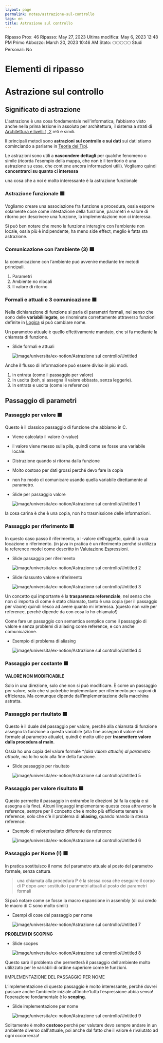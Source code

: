 ```yaml
---
layout: page
permalink: notes/astrazione-sul-controllo
tags: en
title: Astrazione sul controllo
---
```


Ripasso Prox: 46
Ripasso: May 27, 2023
Ultima modifica: May 6, 2023 12:48 PM
Primo Abbozzo: March 20, 2023 10:46 AM
Stato: 🌕🌕🌕🌕🌕
Studi Personali: No

# Elementi di ripasso

# Astrazione sul controllo

## Significato di astrazione

L'astrazione è una cosa fondamentale nell'informatica, l’abbiamo visto anche nella prima lezione in assoluto per architettura, il sistema a strati di [Architettura e livelli 1, 2](/notes/architettura-e-livelli-1,-2) reti e simili.

Il principali metodi sono **astrazioni sul controllo e sui dati** sui dati stiamo cominciando a parlarne in [Teoria dei Tipi](/notes/teoria-dei-tipi).

Le astrazioni sono utili a **nascondere dettagli** per qualche fenomeno o simile (ricorda l'esempio della mappa, che non è il territorio è una astrazione su essa, che contiene ancora informazioni utili). Vogliamo quindi **concentrarci su quanto ci interessa**

una cosa che a noi è molto interessante è la astrazione funzionale

### Astrazione funzionale 🟩

Vogliamo creare una associazione fra funzione e procedura, ossia esporre solamente cose come intestazione della funzione, parametri e valore di ritorno per descrivere una funzione, la implementazione non ci interessa.

Si può ben notare che meno la funzione interagire con l’ambiente non locale, ossia più è indipendente, ha meno side effect, meglio è fatta sta astrazione.

### Comunicazione con l’ambiente (3) 🟩

la comunicazione con l’ambiente può avvenire mediante tre metodi principali.

1. Parametri
2. Ambiente no nlocali
3. Il valore di ritorno

### Formali e attuali e 3 comunicazione 🟩

Nella dichiarazione di funzione si parla di parametri formali, nel senso che sono delle **variabili legate**, se rinominate correttamente attraverso funzioni definite in [Logica](/notes/logica) si può cambiare nome.

Un parametro attuale è quello effettivamente mandato, che si fa mediante la chiamata di funzione.

- Slide formali e attuali

    <img src="/images/notes/image/universita/ex-notion/Astrazione sul controllo/Untitled.png" alt="image/universita/ex-notion/Astrazione sul controllo/Untitled">


Anche il flusso di informazione può essere diviso in più modi.

1. in entrata (come il passaggio per valore)
2. In uscita (boh, si assegna il valore ebbasta, senza leggerle).
3. In entrata e uscita (come le reference)

## Passaggio di parametri

### Passaggio per valore 🟩

Questo è il classico passaggio di funzione che abbiamo in C.

- Viene calcolato il valore (r-value)
- il valore viene messo sulla pila, quindi come se fosse una variabile locale.
- Distruzione quando si ritorna dalla funzione
- Molto costoso per dati grossi perché devo fare la copia
- non ho modo di comunicare usando quella variabile direttamente al parametro.
- Slide per passaggio valore

    <img src="/images/notes/image/universita/ex-notion/Astrazione sul controllo/Untitled 1.png" alt="image/universita/ex-notion/Astrazione sul controllo/Untitled 1">


la cosa carina è che è una copia, non ho trasmissione delle informazioni.

### Passaggio per riferimento 🟩

In questo caso passo il riferimento, o l-valore dell’oggetto, quindi la sua locazione o riferimento. (in java in pratica è un riferimento perché si utilizza la reference model come descritto in [Valutazione Espressioni](/notes/valutazione-espressioni).

- Slide passaggio per riferimento

    <img src="/images/notes/image/universita/ex-notion/Astrazione sul controllo/Untitled 2.png" alt="image/universita/ex-notion/Astrazione sul controllo/Untitled 2">

- Slide riassunto valore e riferimento

    <img src="/images/notes/image/universita/ex-notion/Astrazione sul controllo/Untitled 3.png" alt="image/universita/ex-notion/Astrazione sul controllo/Untitled 3">


Un concetto qui importante è la **trasparenza referenziale**, nel senso che non ci importa di come è stato chiamato, tanto è una copia (per il passaggio per vlaore) quindi riesco ad avere quanto mi interessa. (questo non vale per reference, perché dipende da con cosa lo ho chiamato!)

Come fare un passaggio con semantica semplice come il passaggio di valore e senza problemi di aliasing come reference, e con anche comunicazione.

- Esempio di problema di aliasing

    <img src="/images/notes/image/universita/ex-notion/Astrazione sul controllo/Untitled 4.png" alt="image/universita/ex-notion/Astrazione sul controllo/Untitled 4">


### Passaggio per costante 🟩

**VALORE NON MODIFICABILE**

Solo in una direzione, solo che non si può modificare. È come un passaggio per valore, solo che si potrebbe implementare per riferimento per ragioni di efficienza. Ma comunque dipende dall’implementazione della macchina astratta.

### Passaggio per risultato 🟩

Questo è il duale del passaggio per valore, perché alla chiamata di funzione assegno la funzione a questa variabile (alla fine assegno il valore del formale al parametro attuale), quindi è molto utile per **trasmettere valore dalla procedura al main**.

Ossia ho una copia del valore formale **(aka valore attuale) al parametro attuale*, ma lo ho solo alla fine della funzione.

- Slide passaggio per risultato

    <img src="/images/notes/image/universita/ex-notion/Astrazione sul controllo/Untitled 5.png" alt="image/universita/ex-notion/Astrazione sul controllo/Untitled 5">


### Passaggio per valore risultato 🟩

Questo permette il passaggio in entrambe le direzioni (si fa la copia e si assegna alla fine). Alcuni linguaggi implementano questa cosa attraverso la reference, sempre per il concetto che è molto più efficiente tenere le reference, solo che c'è il problema di **aliasing**, quando mando la stessa reference.

- Esempio di valorerisultato differente da reference

    <img src="/images/notes/image/universita/ex-notion/Astrazione sul controllo/Untitled 6.png" alt="image/universita/ex-notion/Astrazione sul controllo/Untitled 6">


### Passaggio per Nome (!) 🟩

In pratica sostituisco il nome del parametro attuale al posto del parametro formale, senza cattura.

> una chiamata alla procedura P è la stessa cosa che eseguire
il corpo di P dopo aver sostituito i parametri attuali al posto
dei parametri formali
>

Si può notare come se fosse la macro espansione in assembly (di cui credo le macro di C sono molto simili)

- Esempi di cose del passaggio per nome

    <img src="/images/notes/image/universita/ex-notion/Astrazione sul controllo/Untitled 7.png" alt="image/universita/ex-notion/Astrazione sul controllo/Untitled 7">


**PROBLEMI DI SCOPING**

- Slide scopes

    <img src="/images/notes/image/universita/ex-notion/Astrazione sul controllo/Untitled 8.png" alt="image/universita/ex-notion/Astrazione sul controllo/Untitled 8">


Questo sarà il problema che permetterà il passaggio dell’ambiente molto utilizzato per le variabili di ordine superiore come le funzioni.

IIMPLEMENTAZIONE DEL PASSAGGIO PER NOME

L’implementazione di questo passaggio è molto interessante, perché dovrei passare anche l’ambiente iniziale affinche’tutta l’espressione abbia senso! l’operazione fondamentale è lo **scoping**.

- Slide implementazione per nome

    <img src="/images/notes/image/universita/ex-notion/Astrazione sul controllo/Untitled 9.png" alt="image/universita/ex-notion/Astrazione sul controllo/Untitled 9">


Solitamente è molto **costoso** perché per valutare devo sempre andare in un ambiente diverso dall'attuale, poi anche dal fatto che il valore è rivalutato ad ogni occorrenza!
